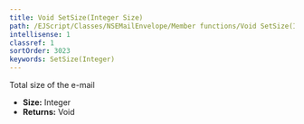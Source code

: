 ```yaml
---
title: Void SetSize(Integer Size)
path: /EJScript/Classes/NSEMailEnvelope/Member functions/Void SetSize(Integer p_0)
intellisense: 1
classref: 1
sortOrder: 3023
keywords: SetSize(Integer)
---
```



Total size of the e-mail



* **Size:** Integer
* **Returns:** Void


